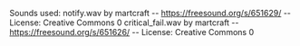 Sounds used:
notify.wav by martcraft -- https://freesound.org/s/651629/ -- License: Creative Commons 0
critical_fail.wav by martcraft -- https://freesound.org/s/651626/ -- License: Creative Commons 0
